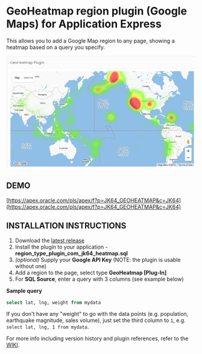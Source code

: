 # GeoHeatmap region plugin (Google Maps) for Application Express #

This allows you to add a Google Map region to any page, showing a heatmap based on a query you specify. 

![plugin-heatmap-preview.png](https://raw.githubusercontent.com/jeffreykemp/jk64-plugin-heatmap/master/plugin-heatmap-preview.png)

## DEMO ##

[https://apex.oracle.com/pls/apex/f?p=JK64_GEOHEATMAP&c=JK64](https://apex.oracle.com/pls/apex/f?p=JK64_GEOHEATMAP&c=JK64)

## INSTALLATION INSTRUCTIONS ##

1. Download the [latest release](https://github.com/jeffreykemp/jk64-plugin-heatmap/releases/latest)
2. Install the plugin to your application - **region_type_plugin_com_jk64_heatmap.sql**
3. *(optional)* Supply your **Google API Key** (NOTE: the plugin is usable without one)
4. Add a region to the page, select type **GeoHeatmap [Plug-In]**
5. For **SQL Source**, enter a query with 3 columns (see example below)

**Sample query**

```sql
select lat, lng, weight from mydata
```

If you don't have any "weight" to go with the data points (e.g. population, earthquake magnitude, sales volume), just set the third column to `1`, e.g. `select lat, lng, 1 from mydata`.

For more info including version history and plugin references, refer to the [WIKI](https://github.com/jeffreykemp/jk64-plugin-heatmap/wiki).
